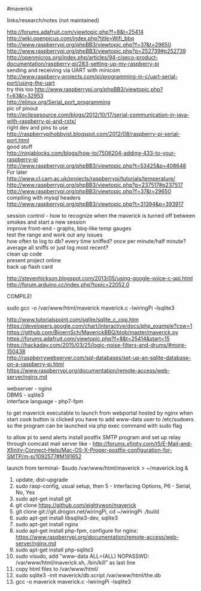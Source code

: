 #maverick  

links/research/notes (not maintained)  

http://forums.adafruit.com/viewtopic.php?f=8&t=25414  
http://wiki.openpicus.com/index.php?title=Wifi_bbq  
http://www.raspberrypi.org/phpBB3/viewtopic.php?f=37&t=29650  
http://www.raspberrypi.org/phpBB3/viewtopic.php?p=252739#p252739  
http://openmicros.org/index.php/articles/94-ciseco-product-documentation/raspberry-pi/283-setting-up-my-raspberry-pi  
sending and receiving via UART with minicom   
http://www.raspberry-projects.com/pi/programming-in-c/uart-serial-port/using-the-uart  
try this too http://www.raspberrypi.org/phpBB3/viewtopic.php?f=63&t=32953  
http://elinux.org/Serial_port_programming  
pic of pinout  
http://eclipsesource.com/blogs/2012/10/17/serial-communication-in-java-with-raspberry-pi-and-rxtx/  
right dev and pins to use  
http://raspberrypihobbyist.blogspot.com/2012/08/raspberry-pi-serial-port.html  
good stuff  
http://ninjablocks.com/blogs/how-to/7506204-adding-433-to-your-raspberry-pi  
http://www.raspberrypi.org/phpBB3/viewtopic.php?t=53425&p=408648  
For later  
http://www.cl.cam.ac.uk/projects/raspberrypi/tutorials/temperature/  
http://www.raspberrypi.org/phpBB3/viewtopic.php?p=237517#p237517  
http://www.raspberrypi.org/phpBB3/viewtopic.php?f=37&t=29650  
compiling with mysql headers  
http://www.raspberrypi.org/phpBB3/viewtopic.php?t=31394&p=393917  

session control - how to recognize when  the maverick is turned off between smokes and start a new session  
improve front-end - graphs, bbq-like temp gauges  
test the range and work out any issues  
how often to log to db? every time sniffed? once per minute/half minute? average all sniffs or just log most recent?  
clean up code  
present project online  
back up flash card  
  
http://stevenhickson.blogspot.com/2013/05/using-google-voice-c-api.html  
http://forum.arduino.cc/index.php?topic=22052.0  
  
COMPILE!  
   
sudo gcc -o /var/www/html/maverick maverick.c -lwiringPi -lsqlite3  
  
  
http://www.tutorialspoint.com/sqlite/sqlite_c_cpp.htm  
https://developers.google.com/chart/interactive/docs/php_example?csw=1  
https://github.com/BjoernSch/MaverickBBQ/blob/master/maverick.py  
https://forums.adafruit.com/viewtopic.php?f=8&t=25414&start=15  
https://hackaday.com/2015/03/25/logic-noise-filters-and-drums/#more-150438  
http://raspberrywebserver.com/sql-databases/set-up-an-sqlite-database-on-a-raspberry-pi.html  
https://www.raspberrypi.org/documentation/remote-access/web-server/nginx.md  


webserver - nginx  
DBMS - sqlite3  
interface language - php7-fpm   

to get maverick executable to launch from webportal hosted by nginx when start cook button is clicked you have to add www-data user to /etc/sudoers so the program can be launched via php exec command with sudo flag  

to allow pi to send alerts install postfix SMTP program and set up relay through comcast mail server like - http://forums.xfinity.com/t5/E-Mail-and-Xfinity-Connect-Help/Mac-OS-X-Proper-postfix-configuration-for-SMTP/m-p/1092577#M191652  

launch from terminal- $sudo /var/www/html/maverick > ~/maverick.log &


1. update, dist-upgrade
2. sudo rasp-config, usual setup, then 5 - Interfacing Options, P6 - Serial, No, Yes
3. sudo apt-get install git
4. git clone https://github.com/eightywon/maverick
5. git clone git://git.drogon.net/wiringPi, cd ~/wiringPi ./build
6. sudo apt-get install libsqlite3-dev, sqlite3
7. sudo apt-get install nginx
8. sudo apt-get install php-fpm, configure for nginx: https://www.raspberrypi.org/documentation/remote-access/web-server/nginx.md
9. sudo apt-get install php-sqlite3
10. sudo visudo, add "www-data ALL=(ALL) NOPASSWD: /var/www/html/maverick.sh, /bin/kill" as last line
11. copy html files to /var/www/html/
12. sudo sqlite3 -init maverick/db.script /var/www/html/the.db
13. gcc -o maverick maverick.c -lwiringPi -lsqlite3

